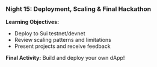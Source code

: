 ### **Night 15: Deployment, Scaling & Final Hackathon**
**Learning Objectives:**
- Deploy to Sui testnet/devnet
- Review scaling patterns and limitations
- Present projects and receive feedback

**Final Activity:** Build and deploy your own dApp!